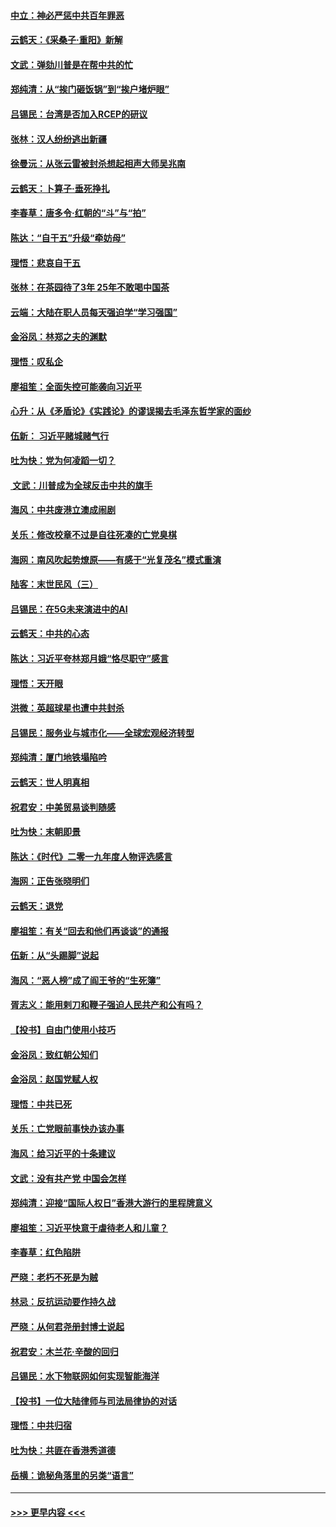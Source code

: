 #### [中立：神必严惩中共百年罪恶](../pages/nsc993/n11744970.md?t=12252144) 
#### [云鹤天：《采桑子‧重阳》新解](../pages/nsc993/n11744948.md?t=12252144) 
#### [文武：弹劾川普是在帮中共的忙](../pages/nsc993/n11744758.md?t=12252144) 
#### [郑纯清：从“挨门砸饭锅”到“挨户堵炉眼”](../pages/nsc993/n11744745.md?t=12252144) 
#### [吕锡民：台湾是否加入RCEP的研议](../pages/nsc993/n11744701.md?t=12252144) 
#### [张林：汉人纷纷逃出新疆](../pages/nsc993/n11743530.md?t=12252144) 
#### [徐曼沅：从张云雷被封杀想起相声大师吴兆南](../pages/nsc993/n11741816.md?t=12252144) 
#### [云鹤天：卜算子‧垂死挣扎](../pages/nsc993/n11739956.md?t=12252144) 
#### [李春草：唐多令‧红朝的“斗”与“拍”](../pages/nsc993/n11739830.md?t=12252144) 
#### [陈达：“自干五”升级“牵妨母”](../pages/nsc993/n11739724.md?t=12252144) 
#### [理悟：悲哀自干五](../pages/nsc993/n11739547.md?t=12252144) 
#### [张林：在茶园待了3年 25年不敢喝中国茶](../pages/nsc993/n11739240.md?t=12252144) 
#### [云端：大陆在职人员每天强迫学“学习强国”](../pages/nsc993/n11738735.md?t=12252144) 
#### [金浴凤：林郑之夫的渊默](../pages/nsc993/n11737735.md?t=12252144) 
#### [理悟：叹私企](../pages/nsc993/n11737715.md?t=12252144) 
#### [廖祖笙：全面失控可能袭向习近平](../pages/nsc993/n11737704.md?t=12252144) 
#### [心升：从《矛盾论》《实践论》的谬误揭去毛泽东哲学家的面纱](../pages/nsc993/n11736962.md?t=12252144) 
#### [伍新： 习近平赌城赌气行](../pages/nsc993/n11736929.md?t=12252144) 
#### [吐为快：党为何凌蹈一切？](../pages/nsc993/n11736915.md?t=12252144) 
#### [ 文武：川普成为全球反击中共的旗手](../pages/nsc993/n11736882.md?t=12252144) 
#### [海风：中共废港立澳成闹剧](../pages/nsc993/n11735857.md?t=12252144) 
#### [关乐：修改校章不过是自往死凑的亡党臭棋](../pages/nsc993/n11735097.md?t=12252144) 
#### [海网：南风吹起势燎原——有感于“光复茂名”模式重演](../pages/nsc993/n11732308.md?t=12252144) 
#### [陆客：末世民风（三）](../pages/nsc993/n11732211.md?t=12252144) 
#### [吕锡民：在5G未来演进中的AI](../pages/nsc993/n11730010.md?t=12252144) 
#### [云鹤天：中共的心态](../pages/nsc993/n11729906.md?t=12252144) 
#### [陈达：习近平夸林郑月娥“恪尽职守”感言](../pages/nsc993/n11729881.md?t=12252144) 
#### [理悟：天开眼](../pages/nsc993/n11729699.md?t=12252144) 
#### [洪微：英超球星也遭中共封杀](../pages/nsc993/n11727243.md?t=12252144) 
#### [吕锡民：服务业与城市化——全球宏观经济转型](../pages/nsc993/n11725845.md?t=12252144) 
#### [郑纯清：厦门地铁塌陷吟](../pages/nsc993/n11725813.md?t=12252144) 
#### [云鹤天：世人明真相](../pages/nsc993/n11725621.md?t=12252144) 
#### [祝君安：中美贸易谈判随感](../pages/nsc993/n11725609.md?t=12252144) 
#### [吐为快：末朝即景](../pages/nsc993/n11723365.md?t=12252144) 
#### [陈达：《时代》二零一九年度人物评选感言](../pages/nsc993/n11723337.md?t=12252144) 
#### [海网：正告张晓明们](../pages/nsc993/n11723228.md?t=12252144) 
#### [云鹤天：退党](../pages/nsc993/n11723056.md?t=12252144) 
#### [廖祖笙：有关“回去和他们再谈谈”的通报](../pages/nsc993/n11722442.md?t=12252144) 
#### [伍新：从“头踢脚”说起](../pages/nsc993/n11722429.md?t=12252144) 
#### [海风：“恶人榜”成了阎王爷的“生死簿”](../pages/nsc993/n11722272.md?t=12252144) 
#### [胥志义：能用剌刀和鞭子强迫人民共产和公有吗？](../pages/nsc993/n11720569.md?t=12252144) 
#### [【投书】自由门使用小技巧](../pages/nsc993/n11720180.md?t=12252144) 
#### [金浴凤：致红朝公知们](../pages/nsc993/n11720563.md?t=12252144) 
#### [金浴凤：赵国党赋人权](../pages/nsc993/n11720533.md?t=12252144) 
#### [理悟：中共已死](../pages/nsc993/n11720233.md?t=12252144) 
#### [关乐：亡党眼前事快办该办事](../pages/nsc993/n11719160.md?t=12252144) 
#### [海风：给习近平的十条建议](../pages/nsc993/n11717616.md?t=12252144) 
#### [文武：没有共产党 中国会怎样](../pages/nsc993/n11717584.md?t=12252144) 
#### [郑纯清：迎接“国际人权日”香港大游行的里程牌意义](../pages/nsc993/n11717417.md?t=12252144) 
#### [廖祖笙：习近平快意于虐待老人和儿童？](../pages/nsc993/n11715313.md?t=12252144) 
#### [李春草：红色陷阱](../pages/nsc993/n11715029.md?t=12252144) 
#### [严晓：老朽不死是为贼](../pages/nsc993/n11712910.md?t=12252144) 
#### [林忌：反抗运动要作持久战](../pages/nsc993/n11712623.md?t=12252144) 
#### [严晓：从何君尧册封博士说起](../pages/nsc993/n11712465.md?t=12252144) 
#### [祝君安：木兰花·辛酸的回归](../pages/nsc993/n11712381.md?t=12252144) 
#### [吕锡民：水下物联网如何实现智能海洋](../pages/nsc993/n11711158.md?t=12252144) 
#### [【投书】一位大陆律师与司法局律协的对话](../pages/nsc993/n11709675.md?t=12252144) 
#### [理悟：中共归宿](../pages/nsc993/n11710059.md?t=12252144) 
#### [吐为快：共匪在香港秀道德](../pages/nsc993/n11709979.md?t=12252144) 
#### [岳横：诡秘角落里的另类“语言”](../pages/nsc993/n11709792.md?t=12252144) 

----
#### [ >>> 更早内容 <<< ](../indexes/nsc993-earlier.md)

